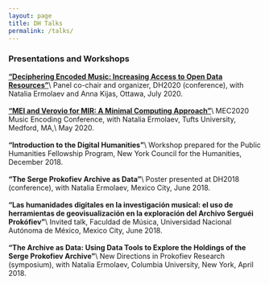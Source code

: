 ```yaml
---
layout: page
title: DH Talks
permalink: /talks/
---
```

### __Presentations and Workshops__

__[“Deciphering Encoded Music: Increasing Access to Open Data Resources”](https://dh2020.adho.org/wp-content/uploads/2020/07/636_DecipheringEncodedMusicIncreasingAccesstoOpenDataResources.html)__\\
Panel co-chair and organizer, DH2020 (conference), with Natalia Ermolaev and Anna Kijas, Ottawa, July 2020.
<br><br>
__[“MEI and Verovio for MIR: A Minimal Computing Approach”](https://docs.google.com/document/d/15NrTv8HRIMQtuboNsrEs8UVOXcm0ryaIsLnDGOpgROU/)__\\
MEC2020 Music Encoding Conference, with Natalia Ermolaev, Tufts University, Medford, MA,\\
May 2020.
<br><br>
__“Introduction to the Digital Humanities”__\\
Workshop prepared for the Public Humanities Fellowship Program, New York Council for the Humanities, December 2018.
<br><br>
__“The Serge Prokofiev Archive as Data”__\\
Poster presented at DH2018 (conference), with Natalia Ermolaev, Mexico City, June 2018.
<br><br>
__“Las humanidades digitales en la investigación musical: el uso de herramientas de geovisualización en la exploración del Archivo Serguéi Prokófiev”__\\
Invited talk, Faculdad de Música, Universidad Nacional Autónoma de México, Mexico City, June 2018.
<br><br>
__“The Archive as Data: Using Data Tools to Explore the Holdings of the Serge Prokofiev Archive”__\\
New Directions in Prokofiev Research (symposium), with Natalia Ermolaev, Columbia University, New York, April 2018.
